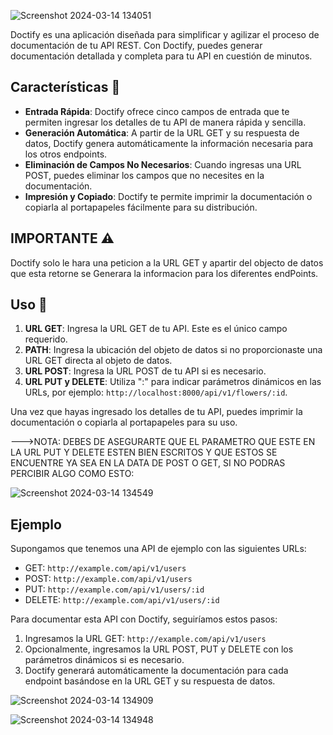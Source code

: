 ![Screenshot 2024-03-14 134051](https://github.com/Christalpena/Doctify/assets/107286072/da0c5724-6dd6-4786-8dc9-f617c497e6ce)

Doctify es una aplicación diseñada para simplificar y agilizar el proceso de documentación de tu API REST. Con Doctify, puedes generar documentación detallada y completa para tu API en cuestión de minutos.

## Características 🚀

- **Entrada Rápida**: Doctify ofrece cinco campos de entrada que te permiten ingresar los detalles de tu API de manera rápida y sencilla.
- **Generación Automática**: A partir de la URL GET y su respuesta de datos, Doctify genera automáticamente la información necesaria para los otros endpoints.
- **Eliminación de Campos No Necesarios**: Cuando ingresas una URL POST, puedes eliminar los campos que no necesites en la documentación.
- **Impresión y Copiado**: Doctify te permite imprimir la documentación o copiarla al portapapeles fácilmente para su distribución.


## IMPORTANTE ⚠️

Doctify solo le hara una peticion a la URL GET y apartir del objecto de datos que esta retorne se Generara la informacion para los diferentes endPoints.

## Uso 📑

1. **URL GET**: Ingresa la URL GET de tu API. Este es el único campo requerido.
2. **PATH**: Ingresa la ubicación del objeto de datos si no proporcionaste una URL GET directa al objeto de datos.
3. **URL POST**: Ingresa la URL POST de tu API si es necesario.
4. **URL PUT y DELETE**: Utiliza ":" para indicar parámetros dinámicos en las URLs, por ejemplo: `http://localhost:8000/api/v1/flowers/:id`.

Una vez que hayas ingresado los detalles de tu API, puedes imprimir la documentación o copiarla al portapapeles para su uso.

--->NOTA: DEBES DE ASEGURARTE QUE EL PARAMETRO QUE ESTE EN LA URL PUT Y DELETE ESTEN BIEN ESCRITOS Y QUE ESTOS SE ENCUENTRE YA SEA EN LA DATA DE POST O GET, SI NO PODRAS PERCIBIR ALGO COMO ESTO: 

![Screenshot 2024-03-14 134549](https://github.com/Christalpena/Doctify/assets/107286072/3018c2f1-0c9b-4eec-a9f2-5304ed0580eb)


## Ejemplo

Supongamos que tenemos una API de ejemplo con las siguientes URLs:

- GET: `http://example.com/api/v1/users`
- POST: `http://example.com/api/v1/users`
- PUT: `http://example.com/api/v1/users/:id`
- DELETE: `http://example.com/api/v1/users/:id`

Para documentar esta API con Doctify, seguiríamos estos pasos:

1. Ingresamos la URL GET: `http://example.com/api/v1/users`
2. Opcionalmente, ingresamos la URL POST, PUT y DELETE con los parámetros dinámicos si es necesario.
3. Doctify generará automáticamente la documentación para cada endpoint basándose en la URL GET y su respuesta de datos.

![Screenshot 2024-03-14 134909](https://github.com/Christalpena/Doctify/assets/107286072/e397a0c1-e959-4e8e-8f5f-bf53b20189c6)

![Screenshot 2024-03-14 134948](https://github.com/Christalpena/Doctify/assets/107286072/3bd7bf69-398e-48c0-ad28-b5102efd29f5)

